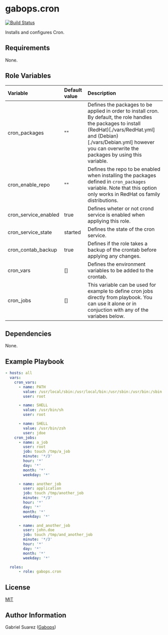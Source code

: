 gabops.cron
===========
[![Build Status](https://travis-ci.org/gabops/ansible-role-cron.svg?branch=master)](https://travis-ci.org/gabops/ansible-role-cron)

Installs and configures Cron.

Requirements
------------

None.

Role Variables
--------------

| Variable | Default value | Description |
| :--- | :--- | :--- |
| cron_packages | "" | Defines the packages to be applied in order to install cron. By default, the role handles the packages to install (RedHat)[./vars/RedHat.yml] and (Debian)[./vars/Debian.yml] however you can overwrite the packages by using this variable. |
| cron_enable_repo | ""  | Defines the repo to be enabled when installing the packages defined in `cron_packages` variable. Note that this option only works in RedHat os family distributions. |
| cron_service_enabled | true | Defines wheter or not crond service is enabled when appliying this role. |
| cron_service_state | started | Defines the state of the cron service. |
| cron_contab_backup | true | Defines if the role takes a backup of the crontab before applying any changes. |
| cron_vars | [] | Defines the environment variables to be added to the crontab. | 
| cron_jobs | [] | This variable can be used for example to define cron jobs directly from playbook. You can use it alone or in conjuction with any of the variabes below. |

Dependencies
------------

None.

Example Playbook
----------------

```yaml
- hosts: all
  vars:
    cron_vars:
      - name: PATH
        value: /usr/local/sbin:/usr/local/bin:/usr/sbin:/usr/bin:/sbin:/bin 
        user: root

      - name: SHELL
        value: /usr/bin/sh
        user: root

      - name: SHELL
        value: /usr/bin/zsh 
        user: jdoe
    cron_jobs:
      - name: a_job
        user: root
        job: touch /tmp/a_job
        minute: '*/3'
        hour: '*'
        day: '*'
        month: '*'
        weekday: '*'

      - name: another_job
        user: application
        job: touch /tmp/another_job
        minute: '*/3'
        hour: '*'
        day: '*'
        month: '*'
        weekday: '*'

      - name: and_another_job
        user: john.doe
        job: touch /tmp/and_another_job
        minute: '*/3'
        hour: '*'
        day: '*'
        month: '*'
        weekday: '*'

  roles:
      - role: gabops.cron
```

License
-------

[MIT]((./LICENSE))

Author Information
------------------

Gabriel Suarez ([Gabops](https://github.com/gabops))
